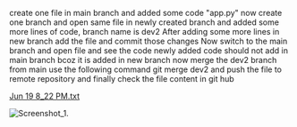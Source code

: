 create one file in main branch and added some code "app.py" 
now create one branch and open same file in newly created branch and added some more lines of code, branch name is dev2
After adding some more lines in new branch add the file and commit those changes 
Now switch to the main branch and open file and see the code newly added code should not add in main branch bcoz it is added in new branch 
now merge the dev2 branch from main use the following command 
git merge dev2 
and push the file to remote repository and finally check the file content in git hub 

[Jun 19 8_22 PM.txt](https://github.com/akhilasarikonda25/Merging-/files/11789416/Jun.19.8_22.PM.txt)

 
![Screenshot_1](https://github.com/akhilasarikonda25/Merging-/assets/133091109/fe24975a-fe29-4cdd-8637-601986fcdba6).
